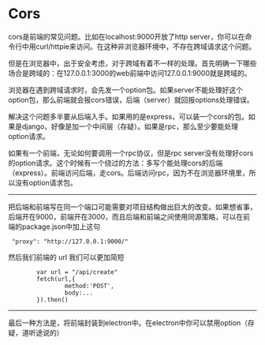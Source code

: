 # Cors

cors是前端的常见问题。比如在localhost:9000开放了http server，你可以在命令行中用curl/httpie来访问。在这种非浏览器环境中，不存在跨域请求这个问题。

但是在浏览器中，出于安全考虑，对于跨域有着不一样的处理。首先明确一下哪些场合是跨域的：在127.0.0.1:3000的web前端中访问127.0.0.1:9000就是跨域的。

浏览器在遇到跨域请求时，会先发一个option包。如果server不能处理好这个option包，那么前端就会报cors错误，后端（server）就回报options处理错误。

解决这个问题多半要从后端入手。如果用的是express，可以装一个cors的包。如果是django，好像是加一个中间层（存疑）。如果是rpc，那么至少要能处理option请求。

如果有一个前端，无论如何要调用一个rpc协议，但是rpc server没有处理好cors的option请求。这个时候有一个绕过的方法：多写个能处理cors的后端（express）。前端访问后端，走cors。后端访问rpc，因为不在浏览器环境里，所以没有option请求包。

---

把后端和前端写在同一个端口可能需要对项目结构做出巨大的改变。如果想省事，后端开在9000，前端开在3000，而且后端和前端之间使用同源策略，可以在前端的package.json中加上这句

```
 "proxy": "http://127.0.0.1:9000/"
```

然后我们前端的 url 我们可以更加简短

```
        var url = "/api/create"
        fetch(url,{
                method:'POST',
                body:...
        }).then()
```

---

最后一种方法是，将前端封装到electron中。在electron中你可以禁用option（存疑，道听途说的）



